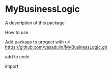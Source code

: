 # MyBusinessLogic

A description of this package.

How to use 

Add package to progect with url
https://github.com/vasadulin/MyBusinessLogic.git 

add to code

import 
